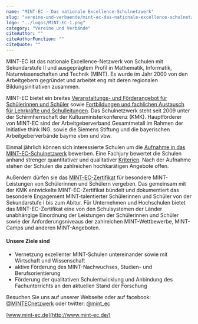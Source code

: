 ```yaml
---
name: "MINT-EC - Das nationale Excellence-Schulnetzwerk"
slug: "vereine-und-verbaende/mint-ec-das-nationale-excellence-schulnetzwerk"
logo: "../logos/MINT-EC-1.png"
category: "Vereine und Verbände"
citeAuthor: ""
citeAuthorFunction: ""
citeQuote: ""
---
```


MINT-EC ist das nationale Excellence-Netzwerk von Schulen mit Sekundarstufe II und ausgeprägtem Profil in Mathematik, Informatik, Naturwissenschaften und Technik (MINT). Es wurde im Jahr 2000 von den Arbeitgebern gegründet und arbeitet eng mit deren regionalen Bildungsinitiativen zusammen.

MINT-EC bietet ein breites [Veranstaltungs- und Förderangebot für Schülerinnen und Schüler](https://www.mint-ec.de/angebote/schuelerinnen-und-schueler/veranstaltungen/) sowie [Fortbildungen und fachlichen Austausch für Lehrkräfte und Schulleitungen](https://www.mint-ec.de/angebote/lehrkraefte/veranstaltungen/). Das Schulnetzwerk steht seit 2009 unter der Schirmherrschaft der Kultusministerkonferenz (KMK). Hauptförderer von MINT-EC sind der Arbeitgeberverband Gesamtmetall im Rahmen der Initiative think ING. sowie die Siemens Stiftung und die bayerischen Arbeitgeberverbände bayme vbm und vbw.

Einmal jährlich können sich interessierte Schulen um die [Aufnahme in das MINT-EC-Schulnetzwerk](https://www.mint-ec.de/schulnetzwerk/bewerbung-und-zertifizierung/auswahlverfahren/) bewerben. Eine Fachjury bewertet die Schulen anhand strenger quantitativer und qualitativer [Kriterien](https://www.mint-ec.de/schulnetzwerk/bewerbung-und-zertifizierung/neubewerber/). Nach der Aufnahme stehen der Schulen die zahlreichen hochkarätigen Angebote offen.

Außerdem dürfen sie das [MINT-EC-Zertifikat](https://www.mint-ec.de/angebote/schuelerinnen-und-schueler/mint-ec-zertifikat/) für besondere MINT-Leistungen von Schülerinnen und Schülern vergeben. Das gemeinsam mit der KMK entwickelte MINT-EC-Zertifikat bündelt und dokumentiert das besondere Engagement MINT-talentierter Schülerinnen und Schüler von der Sekundarstufe I bis zum Abitur. Für Unternehmen und Hochschulen bietet das MINT-EC-Zertifikat eine von den Schulsystemen der Länder unabhängige Einordnung der Leistungen der Schülerinnen und Schüler sowie der Anforderungsniveaus der zahlreichen MINT-Wettbewerbe, MINT-Camps und anderen MINT-Angeboten.

#### Unsere Ziele sind

- Vernetzung exzellenter MINT-Schulen untereinander sowie mit Wirtschaft und Wissenschaft
- aktive Förderung des MINT-Nachwuchses, Studien- und Berufsorientierung
- Förderung der qualitativen Schulentwicklung und Anbindung des Fachunterrichts an den aktuellen Stand der Forschung

Besuchen Sie uns auf unserer Webseite oder auf facebook: [@MINTECnetzwerk](https://www.facebook.com/MINTECnetzwerk/) oder twitter: [@mint_ec](https://twitter.com/mint_ec)

[www.mint-ec.de](http://www.mint-ec.de/)
